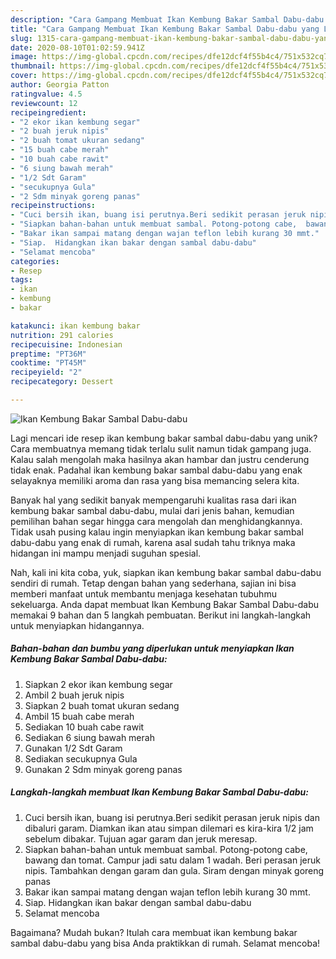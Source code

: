 ```yaml
---
description: "Cara Gampang Membuat Ikan Kembung Bakar Sambal Dabu-dabu yang Lezat Sekali"
title: "Cara Gampang Membuat Ikan Kembung Bakar Sambal Dabu-dabu yang Lezat Sekali"
slug: 1315-cara-gampang-membuat-ikan-kembung-bakar-sambal-dabu-dabu-yang-lezat-sekali
date: 2020-08-10T01:02:59.941Z
image: https://img-global.cpcdn.com/recipes/dfe12dcf4f55b4c4/751x532cq70/ikan-kembung-bakar-sambal-dabu-dabu-foto-resep-utama.jpg
thumbnail: https://img-global.cpcdn.com/recipes/dfe12dcf4f55b4c4/751x532cq70/ikan-kembung-bakar-sambal-dabu-dabu-foto-resep-utama.jpg
cover: https://img-global.cpcdn.com/recipes/dfe12dcf4f55b4c4/751x532cq70/ikan-kembung-bakar-sambal-dabu-dabu-foto-resep-utama.jpg
author: Georgia Patton
ratingvalue: 4.5
reviewcount: 12
recipeingredient:
- "2 ekor ikan kembung segar"
- "2 buah jeruk nipis"
- "2 buah tomat ukuran sedang"
- "15 buah cabe merah"
- "10 buah cabe rawit"
- "6 siung bawah merah"
- "1/2 Sdt Garam"
- "secukupnya Gula"
- "2 Sdm minyak goreng panas"
recipeinstructions:
- "Cuci bersih ikan, buang isi perutnya.Beri sedikit perasan jeruk nipis dan dibaluri garam. Diamkan ikan atau simpan dilemari es kira-kira 1/2 jam sebelum dibakar. Tujuan agar garam dan jeruk meresap."
- "Siapkan bahan-bahan untuk membuat sambal. Potong-potong cabe,  bawang dan tomat. Campur jadi satu dalam 1 wadah. Beri perasan jeruk nipis.  Tambahkan dengan garam dan gula. Siram dengan minyak goreng panas"
- "Bakar ikan sampai matang dengan wajan teflon lebih kurang 30 mmt."
- "Siap.  Hidangkan ikan bakar dengan sambal dabu-dabu"
- "Selamat mencoba"
categories:
- Resep
tags:
- ikan
- kembung
- bakar

katakunci: ikan kembung bakar 
nutrition: 291 calories
recipecuisine: Indonesian
preptime: "PT36M"
cooktime: "PT45M"
recipeyield: "2"
recipecategory: Dessert

---
```



![Ikan Kembung Bakar Sambal Dabu-dabu](https://img-global.cpcdn.com/recipes/dfe12dcf4f55b4c4/751x532cq70/ikan-kembung-bakar-sambal-dabu-dabu-foto-resep-utama.jpg)

Lagi mencari ide resep ikan kembung bakar sambal dabu-dabu yang unik? Cara membuatnya memang tidak terlalu sulit namun tidak gampang juga. Kalau salah mengolah maka hasilnya akan hambar dan justru cenderung tidak enak. Padahal ikan kembung bakar sambal dabu-dabu yang enak selayaknya memiliki aroma dan rasa yang bisa memancing selera kita.



Banyak hal yang sedikit banyak mempengaruhi kualitas rasa dari ikan kembung bakar sambal dabu-dabu, mulai dari jenis bahan, kemudian pemilihan bahan segar hingga cara mengolah dan menghidangkannya. Tidak usah pusing kalau ingin menyiapkan ikan kembung bakar sambal dabu-dabu yang enak di rumah, karena asal sudah tahu triknya maka hidangan ini mampu menjadi suguhan spesial.


Nah, kali ini kita coba, yuk, siapkan ikan kembung bakar sambal dabu-dabu sendiri di rumah. Tetap dengan bahan yang sederhana, sajian ini bisa memberi manfaat untuk membantu menjaga kesehatan tubuhmu sekeluarga. Anda dapat membuat Ikan Kembung Bakar Sambal Dabu-dabu memakai 9 bahan dan 5 langkah pembuatan. Berikut ini langkah-langkah untuk menyiapkan hidangannya.

<!--inarticleads1-->

##### Bahan-bahan dan bumbu yang diperlukan untuk menyiapkan Ikan Kembung Bakar Sambal Dabu-dabu:

1. Siapkan 2 ekor ikan kembung segar
1. Ambil 2 buah jeruk nipis
1. Siapkan 2 buah tomat ukuran sedang
1. Ambil 15 buah cabe merah
1. Sediakan 10 buah cabe rawit
1. Sediakan 6 siung bawah merah
1. Gunakan 1/2 Sdt Garam
1. Sediakan secukupnya Gula
1. Gunakan 2 Sdm minyak goreng panas




<!--inarticleads2-->

##### Langkah-langkah membuat Ikan Kembung Bakar Sambal Dabu-dabu:

1. Cuci bersih ikan, buang isi perutnya.Beri sedikit perasan jeruk nipis dan dibaluri garam. Diamkan ikan atau simpan dilemari es kira-kira 1/2 jam sebelum dibakar. Tujuan agar garam dan jeruk meresap.
1. Siapkan bahan-bahan untuk membuat sambal. Potong-potong cabe,  bawang dan tomat. Campur jadi satu dalam 1 wadah. Beri perasan jeruk nipis.  Tambahkan dengan garam dan gula. Siram dengan minyak goreng panas
1. Bakar ikan sampai matang dengan wajan teflon lebih kurang 30 mmt.
1. Siap.  Hidangkan ikan bakar dengan sambal dabu-dabu
1. Selamat mencoba




Bagaimana? Mudah bukan? Itulah cara membuat ikan kembung bakar sambal dabu-dabu yang bisa Anda praktikkan di rumah. Selamat mencoba!
